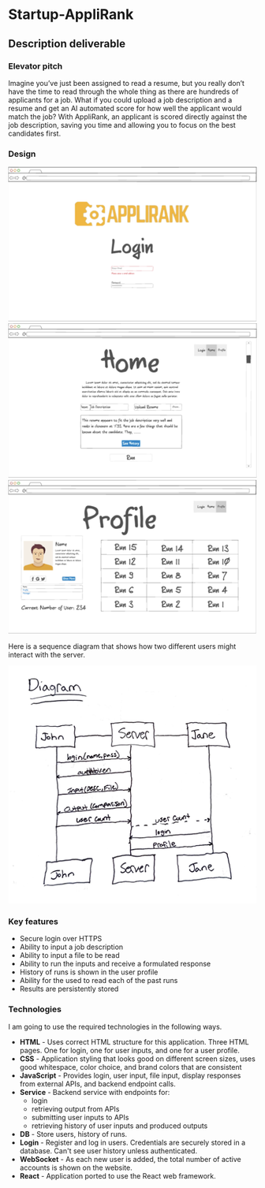# Startup-AppliRank

## Description deliverable

### Elevator pitch

Imagine you’ve just been assigned to read a resume, but you really don’t have the time to read through the whole thing as there are hundreds of applicants for a job. What if you could upload a job description and a resume and get an AI automated score for how well the applicant would match the job? With AppliRank, an applicant is scored directly against the job description, saving you time and allowing you to focus on the best candidates first.

### Design

![Login](login1.png)
![Home](home1.png)
![User](user1.png)

Here is a sequence diagram that shows how two different users might interact with the server.

![AppliRank Sequence Diagram](diagram.JPG)

### Key features

- Secure login over HTTPS
- Ability to input a job description
- Ability to input a file to be read
- Ability to run the inputs and receive a formulated response
- History of runs is shown in the user profile
- Ability for the used to read each of the past runs
- Results are persistently stored

### Technologies

I am going to use the required technologies in the following ways.

- **HTML** - Uses correct HTML structure for this application. Three HTML pages. One for login, one for user inputs, and one for a user profile.
- **CSS** - Application styling that looks good on different screen sizes, uses good whitespace, color choice, and brand colors that are consistent
- **JavaScript** - Provides login, user input, file input, display responses from external APIs, and backend endpoint calls.
- **Service** - Backend service with endpoints for:
  - login
  - retrieving output from APIs
  - submitting user inputs to APIs
  - retrieving history of user inputs and produced outputs
- **DB** - Store users, history of runs.
- **Login** - Register and log in users. Credentials are securely stored in a database. Can't see user history unless authenticated.
- **WebSocket** - As each new user is added, the total number of active accounts is shown on the website.
- **React** - Application ported to use the React web framework.

